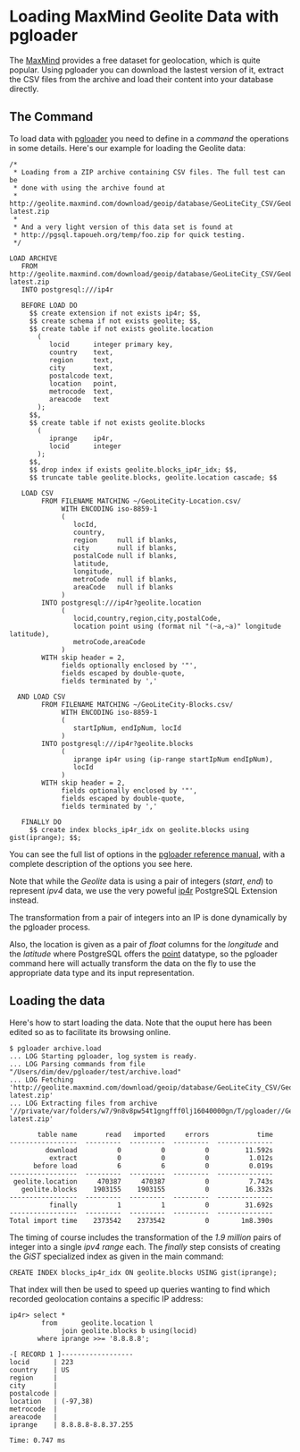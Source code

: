 # Loading MaxMind Geolite Data with pgloader

The [MaxMind](http://www.maxmind.com/) provides a free dataset for
geolocation, which is quite popular. Using pgloader you can download the
lastest version of it, extract the CSV files from the archive and load their
content into your database directly.

## The Command

To load data with [pgloader](http://pgloader.io/) you need to define in a
*command* the operations in some details. Here's our example for loading the
Geolite data:

    /*
     * Loading from a ZIP archive containing CSV files. The full test can be
     * done with using the archive found at
     * http://geolite.maxmind.com/download/geoip/database/GeoLiteCity_CSV/GeoLiteCity-latest.zip
     *
     * And a very light version of this data set is found at
     * http://pgsql.tapoueh.org/temp/foo.zip for quick testing.
     */
    
    LOAD ARCHIVE
       FROM http://geolite.maxmind.com/download/geoip/database/GeoLiteCity_CSV/GeoLiteCity-latest.zip
       INTO postgresql:///ip4r
    
       BEFORE LOAD DO
         $$ create extension if not exists ip4r; $$,
         $$ create schema if not exists geolite; $$,
         $$ create table if not exists geolite.location
           (
              locid      integer primary key,
              country    text,
              region     text,
              city       text,
              postalcode text,
              location   point,
              metrocode  text,
              areacode   text
           );
         $$,
         $$ create table if not exists geolite.blocks
           (
              iprange    ip4r,
              locid      integer
           );
         $$,
         $$ drop index if exists geolite.blocks_ip4r_idx; $$,
         $$ truncate table geolite.blocks, geolite.location cascade; $$
    
       LOAD CSV
            FROM FILENAME MATCHING ~/GeoLiteCity-Location.csv/
                 WITH ENCODING iso-8859-1
                 (
                    locId,
                    country,
                    region     null if blanks,
                    city       null if blanks,
                    postalCode null if blanks,
                    latitude,
                    longitude,
                    metroCode  null if blanks,
                    areaCode   null if blanks
                 )
            INTO postgresql:///ip4r?geolite.location
                 (
                    locid,country,region,city,postalCode,
                    location point using (format nil "(~a,~a)" longitude latitude),
                    metroCode,areaCode
                 )
            WITH skip header = 2,
                 fields optionally enclosed by '"',
                 fields escaped by double-quote,
                 fields terminated by ','
    
      AND LOAD CSV
            FROM FILENAME MATCHING ~/GeoLiteCity-Blocks.csv/
                 WITH ENCODING iso-8859-1
                 (
                    startIpNum, endIpNum, locId
                 )
            INTO postgresql:///ip4r?geolite.blocks
                 (
                    iprange ip4r using (ip-range startIpNum endIpNum),
                    locId
                 )
            WITH skip header = 2,
                 fields optionally enclosed by '"',
                 fields escaped by double-quote,
                 fields terminated by ','
    
       FINALLY DO
         $$ create index blocks_ip4r_idx on geolite.blocks using gist(iprange); $$;

You can see the full list of options in the
[pgloader reference manual](pgloader.1.html), with a complete description
of the options you see here.

Note that while the *Geolite* data is using a pair of integers (*start*,
*end*) to represent *ipv4* data, we use the very poweful
[ip4r](https://github.com/RhodiumToad/ip4r) PostgreSQL Extension instead.

The transformation from a pair of integers into an IP is done dynamically by
the pgloader process.

Also, the location is given as a pair of *float* columns for the *longitude*
and the *latitude* where PostgreSQL offers the
[point](http://www.postgresql.org/docs/9.3/interactive/functions-geometry.html)
datatype, so the pgloader command here will actually transform the data on
the fly to use the appropriate data type and its input representation.

## Loading the data

Here's how to start loading the data. Note that the ouput here has been
edited so as to facilitate its browsing online.

    $ pgloader archive.load
    ... LOG Starting pgloader, log system is ready.
    ... LOG Parsing commands from file "/Users/dim/dev/pgloader/test/archive.load"
    ... LOG Fetching 'http://geolite.maxmind.com/download/geoip/database/GeoLiteCity_CSV/GeoLiteCity-latest.zip'
    ... LOG Extracting files from archive '//private/var/folders/w7/9n8v8pw54t1gngfff0lj16040000gn/T/pgloader//GeoLiteCity-latest.zip'
    
           table name       read   imported     errors            time
    -----------------  ---------  ---------  ---------  --------------
             download          0          0          0         11.592s
              extract          0          0          0          1.012s
          before load          6          6          0          0.019s
    -----------------  ---------  ---------  ---------  --------------
     geolite.location     470387     470387          0          7.743s
       geolite.blocks    1903155    1903155          0         16.332s
    -----------------  ---------  ---------  ---------  --------------
              finally          1          1          0         31.692s
    -----------------  ---------  ---------  ---------  --------------
    Total import time    2373542    2373542          0        1m8.390s

The timing of course includes the transformation of the *1.9 million* pairs
of integer into a single *ipv4 range* each. The *finally* step consists of
creating the *GiST* specialized index as given in the main command:

    CREATE INDEX blocks_ip4r_idx ON geolite.blocks USING gist(iprange);

That index will then be used to speed up queries wanting to find which
recorded geolocation contains a specific IP address:

    ip4r> select *
            from      geolite.location l
                 join geolite.blocks b using(locid)
           where iprange >>= '8.8.8.8';
           
    -[ RECORD 1 ]------------------
    locid      | 223
    country    | US
    region     | 
    city       | 
    postalcode | 
    location   | (-97,38)
    metrocode  | 
    areacode   | 
    iprange    | 8.8.8.8-8.8.37.255
    
    Time: 0.747 ms
